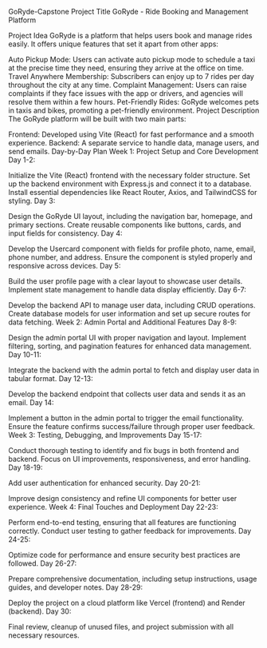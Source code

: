 GoRyde-Capstone
Project Title
GoRyde - Ride Booking and Management Platform

Project Idea
GoRyde is a platform that helps users book and manage rides easily. It offers unique features that set it apart from other apps:

Auto Pickup Mode: Users can activate auto pickup mode to schedule a taxi at the precise time they need, ensuring they arrive at the office on time.
Travel Anywhere Membership: Subscribers can enjoy up to 7 rides per day throughout the city at any time.
Complaint Management: Users can raise complaints if they face issues with the app or drivers, and agencies will resolve them within a few hours.
Pet-Friendly Rides: GoRyde welcomes pets in taxis and bikes, promoting a pet-friendly environment.
Project Description
The GoRyde platform will be built with two main parts:

Frontend: Developed using Vite (React) for fast performance and a smooth experience.
Backend: A separate service to handle data, manage users, and send emails.
Day-by-Day Plan
Week 1: Project Setup and Core Development
Day 1-2:

Initialize the Vite (React) frontend with the necessary folder structure.
Set up the backend environment with Express.js and connect it to a database.
Install essential dependencies like React Router, Axios, and TailwindCSS for styling.
Day 3:

Design the GoRyde UI layout, including the navigation bar, homepage, and primary sections.
Create reusable components like buttons, cards, and input fields for consistency.
Day 4:

Develop the Usercard component with fields for profile photo, name, email, phone number, and address.
Ensure the component is styled properly and responsive across devices.
Day 5:

Build the user profile page with a clear layout to showcase user details.
Implement state management to handle data display efficiently.
Day 6-7:

Develop the backend API to manage user data, including CRUD operations.
Create database models for user information and set up secure routes for data fetching.
Week 2: Admin Portal and Additional Features
Day 8-9:

Design the admin portal UI with proper navigation and layout.
Implement filtering, sorting, and pagination features for enhanced data management.
Day 10-11:

Integrate the backend with the admin portal to fetch and display user data in tabular format.
Day 12-13:

Develop the backend endpoint that collects user data and sends it as an email.
Day 14:

Implement a button in the admin portal to trigger the email functionality.
Ensure the feature confirms success/failure through proper user feedback.
Week 3: Testing, Debugging, and Improvements
Day 15-17:

Conduct thorough testing to identify and fix bugs in both frontend and backend.
Focus on UI improvements, responsiveness, and error handling.
Day 18-19:

Add user authentication for enhanced security.
Day 20-21:

Improve design consistency and refine UI components for better user experience.
Week 4: Final Touches and Deployment
Day 22-23:

Perform end-to-end testing, ensuring that all features are functioning correctly.
Conduct user testing to gather feedback for improvements.
Day 24-25:

Optimize code for performance and ensure security best practices are followed.
Day 26-27:

Prepare comprehensive documentation, including setup instructions, usage guides, and developer notes.
Day 28-29:

Deploy the project on a cloud platform like Vercel (frontend) and Render (backend).
Day 30:

Final review, cleanup of unused files, and project submission with all necessary resources.
